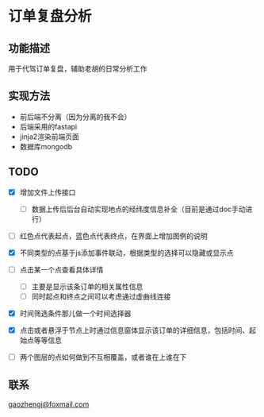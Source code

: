 # 订单复盘分析
## 功能描述
用于代驾订单复盘，辅助老胡的日常分析工作

## 实现方法
- 前后端不分离（因为分离的我不会）
- 后端采用的fastapi
- jinja2渲染前端页面
- 数据库mongodb

## TODO
-[x] 增加文件上传接口
    -[ ] 数据上传后后台自动实现地点的经纬度信息补全（目前是通过doc手动进行）
-[ ] 红色点代表起点，蓝色点代表终点，在界面上增加图例的说明
-[x] 不同类型的点基于js添加事件联动，根据类型的选择可以隐藏或显示点
-[ ] 点击某一个点查看具体详情
    -[ ] 主要是显示该条订单的相关属性信息
    -[ ] 同时起点和终点之间可以考虑通过虚曲线连接
-[x] 时间筛选条件那儿做一个时间选择器
-[x] 点击或者悬浮于节点上时通过信息窗体显示该订单的详细信息，包括时间、起始点等等信息
-[ ] 两个图层的点如何做到不互相覆盖，或者谁在上谁在下


## 联系
gaozhengj@foxmail.com